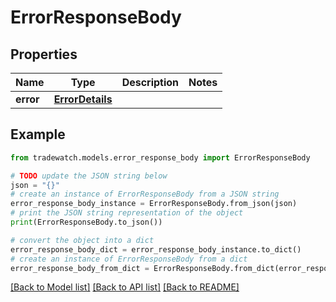 # ErrorResponseBody


## Properties

Name | Type | Description | Notes
------------ | ------------- | ------------- | -------------
**error** | [**ErrorDetails**](ErrorDetails.md) |  | 

## Example

```python
from tradewatch.models.error_response_body import ErrorResponseBody

# TODO update the JSON string below
json = "{}"
# create an instance of ErrorResponseBody from a JSON string
error_response_body_instance = ErrorResponseBody.from_json(json)
# print the JSON string representation of the object
print(ErrorResponseBody.to_json())

# convert the object into a dict
error_response_body_dict = error_response_body_instance.to_dict()
# create an instance of ErrorResponseBody from a dict
error_response_body_from_dict = ErrorResponseBody.from_dict(error_response_body_dict)
```
[[Back to Model list]](../README.md#documentation-for-models) [[Back to API list]](../README.md#documentation-for-api-endpoints) [[Back to README]](../README.md)


